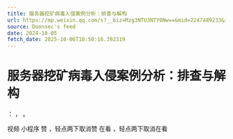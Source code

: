 ```yaml
---
title: 服务器挖矿病毒入侵案例分析：排查与解构
url: https://mp.weixin.qq.com/s?__biz=Mzg3NTU3NTY0Nw==&mid=2247489233&idx=1&sn=2a30bd2106e58b990308eb2a3a051b2e
source: Doonsec's feed
date: 2024-10-05
fetch_date: 2025-10-06T18:50:16.392319
---
```


# 服务器挖矿病毒入侵案例分析：排查与解构

：
，
。

视频
小程序
赞
，轻点两下取消赞
在看
，轻点两下取消在看